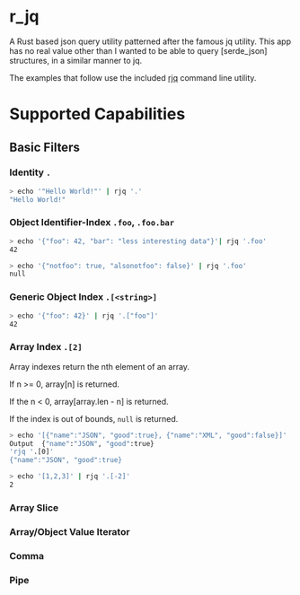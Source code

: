 # r_jq
A Rust based json query utility patterned after the famous jq utility.
This app has no real value other than I wanted to be able to query
[serde_json] structures, in a similar manner to jq.

The examples that follow use the included [rjq](./rjq) command line utility.

# Supported Capabilities

## Basic Filters

### Identity `.`

````sh
> echo '"Hello World!"' | rjq '.'
"Hello World!"

````
### Object Identifier-Index `.foo`, `.foo.bar`

````sh
> echo '{"foo": 42, "bar": "less interesting data"}'| rjq '.foo'
42
````

````sh
> echo '{"notfoo": true, "alsonotfoo": false}' | rjq '.foo'
null
````

### Generic Object Index `.[<string>]`

````sh
> echo '{"foo": 42}' | rjq '.["foo"]'
42
````

### Array Index `.[2]`
Array indexes return the nth element of an array.  

If n >= 0, array[n] is returned.

If the n < 0, array[array.len - n] is returned.

If the index is out of bounds, `null` is returned.


````sh
> echo '[{"name":"JSON", "good":true}, {"name":"XML", "good":false}]'
Output	{"name":"JSON", "good":true}
'rjq '.[0]'
{"name":"JSON", "good":true}
````

````sh
> echo '[1,2,3]' | rjq '.[-2]'
2
````

### Array Slice
### Array/Object Value Iterator
### Comma
### Pipe
